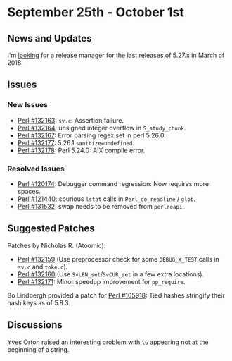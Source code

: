 # September 25th - October 1st

## News and Updates

I'm [looking](http://nntp.perl.org/group/perl.perl5.porters/246514)
for a release manager for the last releases of 5.27.x in March of 2018.

## Issues

### New Issues

* [Perl #132163](http://rt.perl.org/Ticket/Display.html?id=132163):
  `sv.c`: Assertion failure.
* [Perl #132164](http://rt.perl.org/Ticket/Display.html?id=132164):
  unsigned integer overflow in `S_study_chunk`.
* [Perl #132167](http://rt.perl.org/Ticket/Display.html?id=132167):
  Error parsing regex set in perl 5.26.0.
* [Perl #132177](http://rt.perl.org/Ticket/Display.html?id=132177):
  5.26.1 `sanitize=undefined`.
* [Perl #132178](http://rt.perl.org/Ticket/Display.html?id=132178):
  Perl 5.24.0: AIX compile error.

### Resolved Issues

* [Perl #120174](http://rt.perl.org/Ticket/Display.html?id=120174):
  Debugger command regression: Now requires more spaces.
* [Perl #121440](http://rt.perl.org/Ticket/Display.html?id=121440):
  spurious `lstat` calls in `Perl_do_readline` / `glob`.
* [Perl #131532](http://rt.perl.org/Ticket/Display.html?id=131532):
  swap needs to be removed from `perlreapi`.

## Suggested Patches

Patches by Nicholas R. (Atoomic):

* [Perl #132159](http://rt.perl.org/Ticket/Display.html?id=132159)
  (Use preprocessor check for some `DEBUG_X_TEST` calls in `sv.c` and
  `toke.c`).
* [Perl #132160](http://rt.perl.org/Ticket/Display.html?id=132160)
  (Use `SvLEN_set`/`SvCUR_set` in a few extra locations).
* [Perl #132171](http://rt.perl.org/Ticket/Display.html?id=132171):
  Minor speedup improvement for `pp_require`.

Bo Lindbergh provided a patch for
[Perl #105918](http://rt.perl.org/Ticket/Display.html?id=105918): Tied
hashes stringify their hash keys as of 5\.8\.3.

## Discussions

Yves Orton
[raised](http://nntp.perl.org/group/perl.perl5.porters/246497)
an interesting problem with `\G` appearing not at the beginning of a
string.
